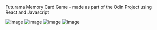 Futurama Memory Card Game - made as part of the Odin Project using React and Javascript

![image](https://github.com/Melanie-J-Baker/memory-card/assets/104843873/8f562298-2a72-4d09-8f19-8590388ccbf7)
![image](https://github.com/Melanie-J-Baker/memory-card/assets/104843873/9b6db185-f1cd-4388-a083-ae76ebec1a5c)
![image](https://github.com/Melanie-J-Baker/memory-card/assets/104843873/b3f52b4c-33ac-4edd-9fd4-85b861f72107)
![image](https://github.com/Melanie-J-Baker/memory-card/assets/104843873/a814bfd8-177c-4b12-a300-17ac2b7a287e)
